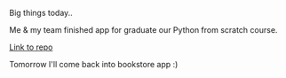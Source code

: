 Big things today..

Me & my team finished app for graduate our Python from scratch course.

[Link to repo](https://github.com/xwojziarnik/cepik_app)

Tomorrow I'll come back into bookstore app :)